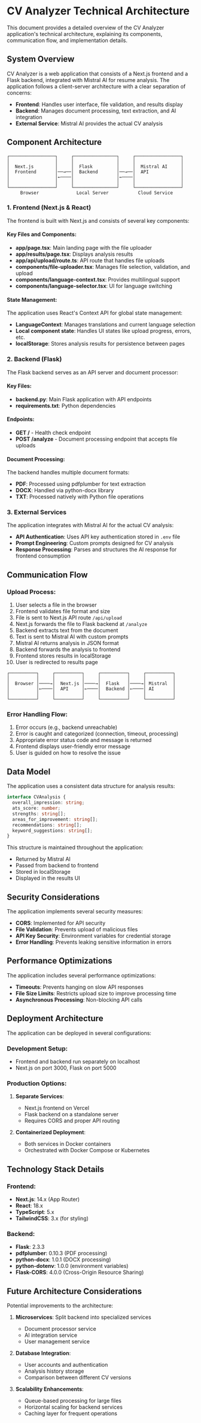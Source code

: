# CV Analyzer Technical Architecture

This document provides a detailed overview of the CV Analyzer application's technical architecture, explaining its components, communication flow, and implementation details.

## System Overview

CV Analyzer is a web application that consists of a Next.js frontend and a Flask backend, integrated with Mistral AI for resume analysis. The application follows a client-server architecture with a clear separation of concerns:

- **Frontend**: Handles user interface, file validation, and results display
- **Backend**: Manages document processing, text extraction, and AI integration
- **External Service**: Mistral AI provides the actual CV analysis

## Component Architecture

```
┌─────────────────┐     ┌────────────────┐     ┌─────────────────┐
│                 │     │                │     │                 │
│  Next.js        │     │  Flask         │     │  Mistral AI     │
│  Frontend       │──→──│  Backend       │──→──│  API            │
│                 │←────│                │←────│                 │
│                 │     │                │     │                 │
└─────────────────┘     └────────────────┘     └─────────────────┘
     Browser              Local Server           Cloud Service
```

### 1. Frontend (Next.js & React)

The frontend is built with Next.js and consists of several key components:

#### Key Files and Components:

- **app/page.tsx**: Main landing page with the file uploader
- **app/results/page.tsx**: Displays analysis results
- **app/api/upload/route.ts**: API route that handles file uploads
- **components/file-uploader.tsx**: Manages file selection, validation, and upload
- **components/language-context.tsx**: Provides multilingual support
- **components/language-selector.tsx**: UI for language switching

#### State Management:

The application uses React's Context API for global state management:

- **LanguageContext**: Manages translations and current language selection
- **Local component state**: Handles UI states like upload progress, errors, etc.
- **localStorage**: Stores analysis results for persistence between pages

### 2. Backend (Flask)

The Flask backend serves as an API server and document processor:

#### Key Files:

- **backend.py**: Main Flask application with API endpoints
- **requirements.txt**: Python dependencies

#### Endpoints:

- **GET /** - Health check endpoint
- **POST /analyze** - Document processing endpoint that accepts file uploads

#### Document Processing:

The backend handles multiple document formats:
- **PDF**: Processed using pdfplumber for text extraction
- **DOCX**: Handled via python-docx library
- **TXT**: Processed natively with Python file operations

### 3. External Services

The application integrates with Mistral AI for the actual CV analysis:

- **API Authentication**: Uses API key authentication stored in `.env` file
- **Prompt Engineering**: Custom prompts designed for CV analysis
- **Response Processing**: Parses and structures the AI response for frontend consumption

## Communication Flow

### Upload Process:

1. User selects a file in the browser
2. Frontend validates file format and size
3. File is sent to Next.js API route `/api/upload`
4. Next.js forwards the file to Flask backend at `/analyze`
5. Backend extracts text from the document
6. Text is sent to Mistral AI with custom prompts
7. Mistral AI returns analysis in JSON format
8. Backend forwards the analysis to frontend
9. Frontend stores results in localStorage
10. User is redirected to results page

```
┌──────────┐     ┌──────────┐     ┌──────────┐     ┌──────────┐
│          │     │          │     │          │     │          │
│  Browser │────→│  Next.js │────→│  Flask   │────→│ Mistral  │
│          │←────│  API     │←────│  Backend │←────│ AI       │
│          │     │          │     │          │     │          │
└──────────┘     └──────────┘     └──────────┘     └──────────┘
```

### Error Handling Flow:

1. Error occurs (e.g., backend unreachable)
2. Error is caught and categorized (connection, timeout, processing)
3. Appropriate error status code and message is returned
4. Frontend displays user-friendly error message
5. User is guided on how to resolve the issue

## Data Model

The application uses a consistent data structure for analysis results:

```typescript
interface CVAnalysis {
  overall_impression: string;
  ats_score: number;
  strengths: string[];
  areas_for_improvement: string[];
  recommendations: string[];
  keyword_suggestions: string[];
}
```

This structure is maintained throughout the application:
- Returned by Mistral AI
- Passed from backend to frontend
- Stored in localStorage
- Displayed in the results UI

## Security Considerations

The application implements several security measures:

- **CORS**: Implemented for API security
- **File Validation**: Prevents upload of malicious files
- **API Key Security**: Environment variables for credential storage
- **Error Handling**: Prevents leaking sensitive information in errors

## Performance Optimizations

The application includes several performance optimizations:

- **Timeouts**: Prevents hanging on slow API responses
- **File Size Limits**: Restricts upload size to improve processing time
- **Asynchronous Processing**: Non-blocking API calls

## Deployment Architecture

The application can be deployed in several configurations:

### Development Setup:
- Frontend and backend run separately on localhost
- Next.js on port 3000, Flask on port 5000

### Production Options:
1. **Separate Services**:
   - Next.js frontend on Vercel
   - Flask backend on a standalone server
   - Requires CORS and proper API routing

2. **Containerized Deployment**:
   - Both services in Docker containers
   - Orchestrated with Docker Compose or Kubernetes

## Technology Stack Details

### Frontend:
- **Next.js**: 14.x (App Router)
- **React**: 18.x
- **TypeScript**: 5.x
- **TailwindCSS**: 3.x (for styling)

### Backend:
- **Flask**: 2.3.3
- **pdfplumber**: 0.10.3 (PDF processing)
- **python-docx**: 1.0.1 (DOCX processing)
- **python-dotenv**: 1.0.0 (environment variables)
- **Flask-CORS**: 4.0.0 (Cross-Origin Resource Sharing)

## Future Architecture Considerations

Potential improvements to the architecture:

1. **Microservices**: Split backend into specialized services
   - Document processor service
   - AI integration service
   - User management service

2. **Database Integration**:
   - User accounts and authentication
   - Analysis history storage
   - Comparison between different CV versions

3. **Scalability Enhancements**:
   - Queue-based processing for large files
   - Horizontal scaling for backend services
   - Caching layer for frequent operations 